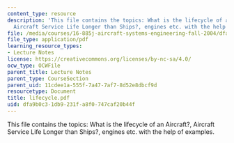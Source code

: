 ```yaml
---
content_type: resource
description: 'This file contains the topics: What is the lifecycle of an Aircraft?,
  Aircraft Service Life Longer than Ships?, engines etc. with the help of examples.'
file: /media/courses/16-885j-aircraft-systems-engineering-fall-2004/dfa9b0c31db9231fa8f0747caf20b44f_lifecycle.pdf
file_type: application/pdf
learning_resource_types:
- Lecture Notes
license: https://creativecommons.org/licenses/by-nc-sa/4.0/
ocw_type: OCWFile
parent_title: Lecture Notes
parent_type: CourseSection
parent_uid: 11cdee1a-555f-7a47-7af7-8d52e8dbcf9d
resourcetype: Document
title: lifecycle.pdf
uid: dfa9b0c3-1db9-231f-a8f0-747caf20b44f
---
```

This file contains the topics: What is the lifecycle of an Aircraft?, Aircraft Service Life Longer than Ships?, engines etc. with the help of examples.